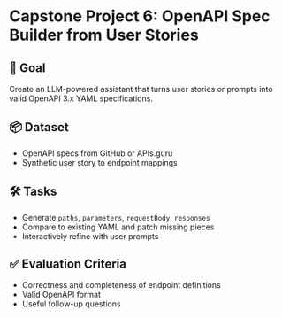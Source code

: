 # Capstone Project 6: OpenAPI Spec Builder from User Stories

## 🧠 Goal
Create an LLM-powered assistant that turns user stories or prompts into valid OpenAPI 3.x YAML specifications.

## 📦 Dataset
- OpenAPI specs from GitHub or APIs.guru
- Synthetic user story to endpoint mappings

## 🛠 Tasks
- Generate `paths`, `parameters`, `requestBody`, `responses`
- Compare to existing YAML and patch missing pieces
- Interactively refine with user prompts

## ✅ Evaluation Criteria
- Correctness and completeness of endpoint definitions
- Valid OpenAPI format
- Useful follow-up questions
